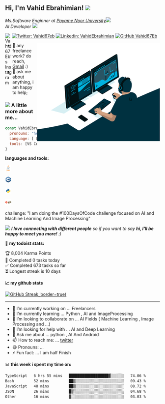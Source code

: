 <h2> Hi, I'm Vahid Ebrahimian! <img src="https://media.giphy.com/media/mGcNjsfWAjY5AEZNw6/giphy.gif" width="50"></h2>
<p><em>Ms.Software Enginner at <a href="http://pnu.ac.ir/portal/home/">Payame Noor University</a><img src="https://media.giphy.com/media/fYSnHlufseco8Fh93Z/giphy.gif" width="30"></br>AI Developer <img src="https://media.giphy.com/media/WUlplcMpOCEmTGBtBW/giphy.gif" width="30"> 
</em></p>

<a href="https://www.instagram.com/Vahid67Eb/">
  <img align="left" alt="Vahid67Eb's Instagram" width="22px" src="https://raw.githubusercontent.com/hussainweb/hussainweb/main/icons/instagram.png" />
</a>

[![Twitter: Vahid67eb](https://img.shields.io/twitter/follow/Vahid67eb?style=social)](https://twitter.com/Vahid67eb)
[![Linkedin: VahidEbrahimian](https://img.shields.io/badge/-VahidEbrahimian-blue?style=flat-square&logo=Linkedin&logoColor=white&link=https://www.linkedin.com/in/vahid-ebrahimian-842664239/)](https://www.linkedin.com/in/vahid-ebrahimian-842664239/)
[![GitHub Vahid67Eb](https://img.shields.io/github/followers/thaiane?label=follow&style=social)](https://github.com/Vahid67eb)

<img align="right" alt="GIF" src="https://github.com/Vahid67eb/Vahid67eb/blob/fda701954711c17cc39366f4d15dc1f9e1ac2370/code.gif?raw=true" width="400" height="320" />

- 💼 any freelance work? do reach, [Gmail](Vahid67Ebrahimian@gmail.com) :)
- 💬 ask me about anything, i am happy to help;

### <img src="https://media.giphy.com/media/VgCDAzcKvsR6OM0uWg/giphy.gif" width="50"> A little more about me...  

```javascript
const VahidEbrahimian = {
  pronouns: "he" | "man",
  Language: [ C++, Python, Java, Kotlin],
  tools: [VS Code, Colab, JetBrains, AndroidStudio , Visual Studio]
}
```
**languages and tools:**

<code><img height="20" src="https://raw.githubusercontent.com/github/explore/80688e429a7d4ef2fca1e82350fe8e3517d3494d/topics/java/java.png"></code>

<code><img height="20" src="https://raw.githubusercontent.com/github/explore/80688e429a7d4ef2fca1e82350fe8e3517d3494d/topics/cpp/cpp.png"></code>

<code><img height="20" src="https://raw.githubusercontent.com/github/explore/80688e429a7d4ef2fca1e82350fe8e3517d3494d/topics/python/python.png"></code>

<code><img height="20" src="https://raw.githubusercontent.com/github/explore/80688e429a7d4ef2fca1e82350fe8e3517d3494d/topics/git/git.png"></code>

 challenge: "I am doing the #100DaysOfCode challenge focused on AI and Machine Learning And Image Processing"



<img src="https://media.giphy.com/media/LnQjpWaON8nhr21vNW/giphy.gif" width="60"> <em><b>I love connecting with different people</b> so if you want to say <b>hi, I'll be happy to meet you more!</b> :)</em>

🚧 **my todoist stats:**
<!-- TODO-IST:START -->
🏆  8,004 Karma Points           
🌸  Completed 0 tasks today           
✅  Completed 673 tasks so far           
⏳  Longest streak is 10 days
<!-- TODO-IST:END -->


**📈 my github stats**
	
[![GitHub Streak]([https://github-readme-stats.vercel.app/api?username=Vahid67Eb&show_icons=true&theme=shades-of-purple)_border=true)](https://git.io/streak-stats)


---
- 🔭 I’m currently working on ... Freelancers
- 🌱 I’m currently learning ... Python , AI and ImageProcessing
- 👯 I’m looking to collaborate on ... AI Fields ( Machine Learning , Image Processing and ...)
- 🤔 I’m looking for help with ... AI and Deep Learning
- 💬 Ask me about ... python , AI And Android
- 📫 How to reach me: ... [twitter](@Vahid67Eb)
- 😄 Pronouns: ...
- ⚡ Fun fact: ... I am half Finish

📊 **this week i spent my time on:**
<!--START_SECTION:waka-->

```txt
TypeScript   6 hrs 55 mins   ██████████████████▓░░░░░░   74.06 %
Bash         52 mins         ██▒░░░░░░░░░░░░░░░░░░░░░░   09.43 %
JavaScript   48 mins         ██▒░░░░░░░░░░░░░░░░░░░░░░   08.72 %
JSON         26 mins         █▒░░░░░░░░░░░░░░░░░░░░░░░   04.68 %
Other        16 mins         ▓░░░░░░░░░░░░░░░░░░░░░░░░   03.03 %
```
